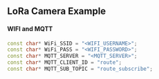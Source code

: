 ## LoRa Camera Example

#### WIFI and MQTT

```ino
const char* WiFi_SSID = "<WIFI_USERNAME>";
const char* WiFi_PASS = "<WIFI_PASSWORD>";
const char* MQTT_SERVER = "<MQTT_SERVER>";
const char* MQTT_CLIENT_ID = "route";
const char* MQTT_SUB_TOPIC = "route_subscribe";
```
